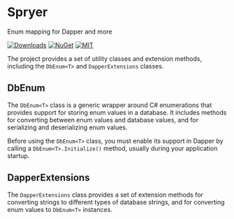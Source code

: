 # Spryer
Enum mapping for Dapper and more

[![Downloads](https://img.shields.io/nuget/dt/Spryer.svg)](https://www.nuget.org/packages/Spryer)
[![NuGet](https://img.shields.io/nuget/v/Spryer.svg)](https://www.nuget.org/packages/Spryer)
[![MIT](https://img.shields.io/badge/license-MIT-blue.svg)](https://github.com/vborovikov/spryer/blob/main/LICENSE)

The project provides a set of utility classes and extension methods, including the `DbEnum<T>` and `DapperExtensions` classes.

## DbEnum
The `DbEnum<T>` class is a generic wrapper around C# enumerations that provides support for storing enum values in a database. It includes methods for converting between enum values and database values, and for serializing and deserializing enum values.

Before using the `DbEnum<T>` class, you must enable its support in Dapper by calling a `DbEnum<T>.Initialize()` method, usually during your application startup.

## DapperExtensions
The `DapperExtensions` class provides a set of extension methods for converting strings to different types of database strings, and for converting enum values to `DbEnum<T>` instances.
